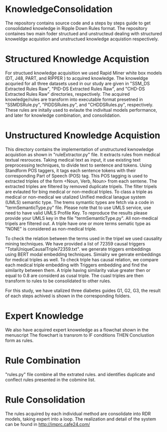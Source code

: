 # KnowledgeConsolidation

The repository contains source code and a steps by steps guide to get consolidated knowledge in Ripple Down Rules format. The repository containes two main foder structued  and unstructeud dealing with structured knoweldge acquistion and unstructued knowledge acquistion respectively.

# Structured Knowledge Acquistion

For structued knowledge acquisition we used Rapid Miner white box models (DT, J48, PART, and RIPPER )  to acquired knowledge. The knoweldge acquried for all three datasets used in our study are given in "SSM_DS Extracted Rules Raw", "PID-DS Extracted Rules Raw", and "CHD-DS Extracted Rules Raw" directories, respectively. The acquired knowledge/rules are transform into executable format presetned in "SSMDSRule.py", "PIDDSRules.py", and "CHDDSRules.py", respectively. These rules are initally used to evlaute the indivitual models performance, and later for knowledge combination, and consolidation. 

# Unstructured Knowledge Acquistion
This directory contains the implementation of unstructured kwnowledge acquistion as shown in "ruleExtractor.py" file. It extracts rules from medical textual resrouces. Taking medical text as input, it use existing text preprocessing techniques, to divide text to sentence and tokens. Using Standform POS taggers, it tags each sentence tokens with their corresponding Part of Speech (POS) tag.  This POS tagging is used to extracted triples of the form <Noun, Verb, Noun> from each sentene. The extracted triples are filtered by removed duplicate tripels. The filter tripels are evlauted for bing medical or non-medical triples. To class a triple as medical or non-medical we utalized Unified medical lanague system (UMLS) semantic type. The trems symantic types are fetch via a code in "termSemanticType.py" file. Please note that to use UMLS service, use need to have valid UMLS Profile Key. To reproduce the results please provide your UMLS key in the file "termSemanticType.py". All non-medical tripels are filtered out. A triple have one or more terms sematic type as "NONE" is considered as non-medical triple.

To check the relation between the terms used in the tripel we used causality mining techniques. We have provided a list of 72359 causal triggers "TotalUniqueCausalTriple72359.txt". we generate triggers embeddings using BERT modal embedding techniques. Simialry we genrate embeddings for medical triples as well. To check triple has causal relation, we compare each medical triple embedding with Triggers embedding and find the similarity between them. A  triple having similarity value greater then or equal to 0.8 are considerd as cusal triple. The cuasl triples are then transform to rules to be consolidated to other rules.

For this study, we have utalized three diabetes guides G1, G2, G3, the result of each steps achived is shown in the corresponding folders. 

# Expert Knowledge
We also have acquired expert knoweledge as a flowchat shown in the menuscript The flowchart is transrom to IF conditions THEN Conclustion form as rules.

# Rule Combination 
"rules.py" file combine all the extrated rules. and identifies duplicate and conflect rules presented in the cobmine list. 


# Rule Consolidation

The rules acquired by each individual method are consolidate into  RDR models, taking expert into a loop. The realization and detail of the system can be found in http://imprc.cafe24.com/


